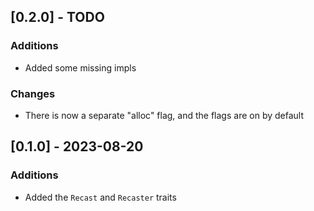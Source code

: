 
## [0.2.0] - TODO
### Additions
- Added some missing impls

### Changes
- There is now a separate "alloc" flag, and the flags are on by default

## [0.1.0] - 2023-08-20
### Additions
- Added the `Recast` and `Recaster` traits
